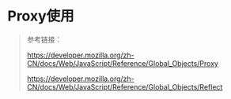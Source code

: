 # Proxy使用

> 参考链接：
>
> https://developer.mozilla.org/zh-CN/docs/Web/JavaScript/Reference/Global_Objects/Proxy
>
> https://developer.mozilla.org/zh-CN/docs/Web/JavaScript/Reference/Global_Objects/Reflect

